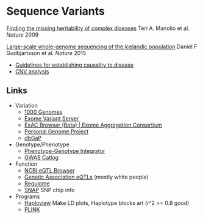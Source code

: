 # Sequence Variants
[Finding the missing heritability of complex diseases](
http://www.nature.com/nature/journal/v461/n7265/full/nature08494.html)
Teri A. Manolio et al. *Nature* 2009

[Large-scale whole-genome sequencing of the Icelandic population](
http://www.nature.com/ng/journal/v47/n5/full/ng.3247.html)
Daniel F Gudbjartsson et al. *Nature* 2015

* [Guidelines for establishing causality to disease](seq_var_causality.md)    
* [CNV analysis](CNV_analysis.md)

## Links
* Variation
  * [1000 Genomes](http://www.1000genomes.org/)
  * [Exome Variant Server](http://evs.gs.washington.edu/EVS/)
  * [ExAC Browser (Beta) | Exome Aggregation Consortium](http://exac.broadinstitute.org/)
  * [Personal Genome Project](http://www.personalgenomes.org/)
  * [dbGaP](https://www.ncbi.nlm.nih.gov/gap)
* Genotype/Phenotype
  * [Phenotype-Genotype Integrator](https://www.ncbi.nlm.nih.gov/gap/phegeni)
  * [GWAS Catlog](https://www.ebi.ac.uk/gwas/) 
* Function
  * [NCBI eQTL Browser](http://www.ncbi.nlm.nih.gov/projects/gap/eqtl/index.cgi)
  * [Genetic Association eQTLs](http://www.gtexportal.org/home/) (mostly white people)
  * [Regulome](http://www.regulomedb.org/)
  * [SNAP](http://www.broadinstitute.org/mpg/snap/) SNP chip info
* Programs
  * [Haploview](https://www.broadinstitute.org/scientific-community/science/programs/medical-and-population-genetics/haploview/haploview) Make LD plots, Haplotype blocks art (r^2 >= 0.8 good)
  * [PLINK](http://pngu.mgh.harvard.edu/~purcell/plink/gplink.shtml)



